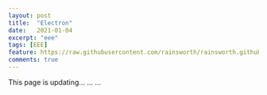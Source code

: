 ```yaml
---
layout: post
title:  "Electron"
date:   2021-01-04
excerpt: "eee"
tags: [EEE]
feature: https://raw.githubusercontent.com/rainsworth/rainsworth.github.io/master/assets/img/posts/TFFL/TFFL_logo.jpeg
comments: true
---
```

This page is updating... ... ...
